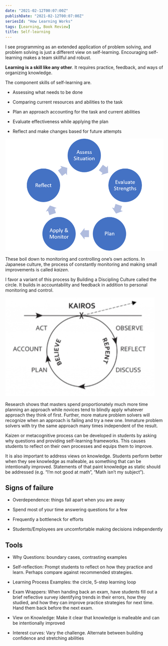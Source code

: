 ```yaml
---
date: "2021-02-12T00:07:00Z"
publishDate: "2021-02-12T00:07:00Z"
seriesId: "How Learning Works"
tags: [Learning, Book Review]
title: Self-learning
---
```


I see programming as an extended application of problem solving, and problem solving is just a different view on self-learning. Encouraging self-learning makes a team skillful and robust.
<!--more-->

**Learning is a skill like any other**. It requires practice, feedback, and ways of organizing knowledge.

The component skills of self-learning are.

  - Assessing what needs to be done

  - Comparing current resources and abilities to the task

  - Plan an approach accounting for the task and current abilities

  - Evaluate effectiveness while applying the plan

  - Reflect and make changes based for future attempts

![self learning cycle](../../../static/post-media/How-Learning-Works/self-learning-cycle.png)

These boil down to monitoring and controlling one’s own actions. In Japanese culture, the process of constantly monitoring and making small improvements is called *kaizen*.

I favor a variant of this process by Building a Discipling Culture called the circle. It builds in accountability and feedback in addition to personal monitoring and control.

![kairos circle](../../../static/post-media/How-Learning-Works/kairos.png)

Research shows that masters spend proportionately much more time planning an approach while novices tend to blindly apply whatever approach they think of first. Further, more mature problem solvers will recognize when an approach is failing and try a new one. Immature problem solvers with try the same approach many times independent of the result.

Kaizen or metacognitive process can be developed in students by asking why questions and providing self-learning frameworks. This causes students to reflect on their own processes and equips them to improve.

It is also important to address views on knowledge. Students perform better when they see knowledge as malleable, as something that can be intentionally improved. Statements of that paint knowledge as static should be addressed (e.g. “I’m not good at math”, “Math isn’t my subject”).

## Signs of failure 

  - Overdependence: things fall apart when you are away

  - Spend most of your time answering questions for a few

  - Frequently a bottleneck for efforts

  - Students/Employees are uncomfortable making decisions independently

## Tools

  - Why Questions: boundary cases, contrasting examples

  - Self-reflection: Prompt students to reflect on how they practice and learn. Perhaps compare against recommended strategies.

  - Learning Process Examples: the circle, 5-step learning loop

  - Exam Wrappers: When handing back an exam, have students fill out a brief reflective survey identifying trends in their errors, how they studied, and how they can improve practice strategies for next time. Hand them back before the next exam.

  - View on Knowledge: Make it clear that knowledge is malleable and can be intentionally improved

  - Interest curves: Vary the challenge. Alternate between building confidence and stretching abilities
